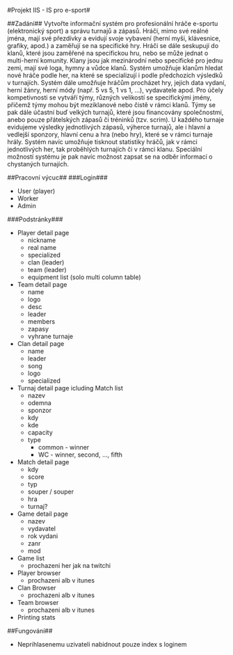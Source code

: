 #Projekt IIS - IS pro e-sport#

##Zadání##
Vytvořte informační systém pro profesionální hráče e-sportu (elektronický sport) a správu turnajů a zápasů. Hráči, mimo své reálné jména, mají své přezdívky a evidují svoje vybavení (herní myši, klávesnice, grafiky, apod.) a zaměřují se na specifické hry. Hráči se dále seskupují do klanů, které jsou zaměřené na specifickou hru, nebo se může jednat o multi-herní komunity. Klany jsou jak mezinárodní nebo specifické pro jednu zemi, mají své loga, hymny a vůdce klanů. Systém umožňuje klanům hledat nové hráče podle her, na které se specializují i podle předchozích výsledků v turnajích. Systém dále umožňuje hráčům procházet hry, jejich data vydaní, herní žánry, herní módy (např. 5 vs 5, 1 vs 1, …), vydavatele apod. Pro účely kompetivnosti se vytváří týmy, různých velikostí se specifickými jmény, přičemž týmy mohou být meziklanové nebo čistě v rámci klanů. Týmy se pak dále účastní buď velkých turnajů, které jsou financovány společnostmi, anebo pouze přátelských zápasů či tréninků (tzv. scrim). U každého turnaje evidujeme výsledky jednotlivých zápasů, výherce turnajů, ale i hlavní a vedlejší sponzory, hlavní cenu a hra (nebo hry), které se v rámci turnaje hrály. Systém navíc umožňuje tisknout statistiky hráčů, jak v rámci jednotlivých her, tak proběhlých turnajích či v rámci klanu. Speciální možností systému je pak navíc možnost zapsat se na odběr informací o chystaných turnajích.

##Pracovní výcuc##
###Login###
- User (player)
- Worker
- Admin

###Podstránky###
- Player detail page
	- nickname
	- real name
	- specialized
	- clan (leader)
	- team (leader)
	- equipment list (solo multi column table)
- Team detail page
	- name
	- logo
	- desc
	- leader
	- members
	- zapasy
	- vyhrane turnaje
- Clan detail page
	- name
	- leader
	- song
	- logo
	- specialized
- Turnaj detail page icluding Match list
	- nazev
	- odemna 
	- sponzor
	- kdy
	- kde
	- capacity
	- type
		- common - winner
		- WC - winner, second, ..., fifth
- Match detail page
	- kdy 
	- score 
	- typ 
	- souper / souper
	- hra
	- turnaj?
- Game detail page
	- nazev
	- vydavatel 
	- rok vydani
	- zanr
	- mod
- Game list
	- prochazeni her jak na twitchi
- Player browser
	- prochazeni alb v itunes
- Clan Browser
	- prochazeni alb v itunes
- Team browser
	- prochazeni alb v itunes
- Printing stats

##Fungování##
- Neprihlasenemu uzivateli nabidnout pouze index s loginem 
